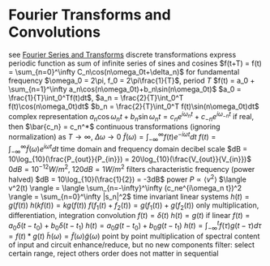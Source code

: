 # Fourier Transforms and Convolutions
see [Fourier Series and Transforms](fourier-series-transforms.md)
discrete transformations
	express periodic function as sum of infinite series of sines and cosines
	$f(t+T) = f(t) = \sum_{n=0}^\infty C_n\cos(n\omega_0t+\delta_n)$ for fundamental frequency $\omega_0 = 2\pi, f_0 = 2\pi\frac{1}{T}$, period $T$
	$f(t) = a_0 + \sum_{n=1}^\infty a_n\cos(n\omega_0t)+b_n\sin(n\omega_0t)$
	$a_0 = \frac{1}{T}\int_0^Tf(t)dt$, $a_n = \frac{2}{T}\int_0^T f(t)\cos(n\omega_0t)dt$
	$b_n = \frac{2}{T}\int_0^T f(t)\sin(n\omega_0t)dt$
	complex representation
		$a_n\cos{\omega_nt}+b_n\sin{\omega_nt} = c_ne^{i\omega_nt} + c_{-n}e^{i\omega_{-n}t}$
		if real, then $\bar{c_n} = c_n^*$
continuous transformations (ignoring normalization)
	as $T \to \infty$, $\Delta\omega \to 0$
	$\tilde{f}(\omega) = \int_{-\infty}^\infty f(t)e^{-i\omega t}dt$
	$f(t) = \int_{-\infty}^\infty \tilde{f}(\omega)e^{i\omega t}dt$
	time domain and frequency domain
decibel scale
	$dB = 10\log_{10}(\frac{P_{out}}{P_{in}}) = 20\log_{10}(\frac{V_{out}}{V_{in}})$
	$0 dB = 10^{-12} W/m^2$, $120dB = 1W/m^2$
	filters
		characteristic frequency (power halved)
			$dB = 10\log_{10}(\frac{1}{2}) = -3dB$
power
	$P \propto \langle v^2 \rangle$
	$\langle v^2(t) \rangle = \langle \sum_{n=-\infty}^\infty (c_ne^{i\omega_n t})^2 \rangle = \sum_{n=0}^\infty |s_n|^2$
time invariant linear systems
	$h(t) = g(f(t))$
	$h(kf(t)) = kg(f(t))$
	$f(f_1(t)+f_2(t)) = g(f_1(t))+g(f_2(t))$
	only multiplication, differentiation, integration
	convolution
		$f(t) = \delta(t)$
		$h(t) = g(t)$
		if linear
			$f(t) = a_0\delta(t-t_0)+b_0\delta(t-t_1)$
			$h(t) = a_0g(t-t_0)+b_0g(t-t_1)$
		$h(t) = \int_{-\infty}^t f(\tau)g(t-\tau)d\tau = f(t) * g(t)$
		$\tilde{h}(\omega) = \tilde{f}(\omega)\tilde{g}(\omega)$
	point by point multiplication of spectral content of input and circuit
	enhance/reduce, but no new components
	filter: select certain range, reject others
	order does not matter in sequential